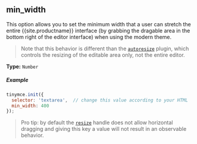 ## min_width

This option allows you to set the minimum width that a user can stretch the entire {{site.productname}} interface (by grabbing the dragable area in the bottom right of the editor interface) when using the modern theme.

> Note that this behavior is different than the [`autoresize`]({{site.baseurl}}/plugins/autoresize/) plugin, which controls the resizing of the editable area only, not the entire editor.

**Type:** `Number`

##### Example

```js
tinymce.init({
  selector: 'textarea',  // change this value according to your HTML
  min_width: 400
});
```

> Pro tip: by default the [`resize`](#resize) handle does not allow horizontal dragging and giving this key a value will not result in an observable behavior.
